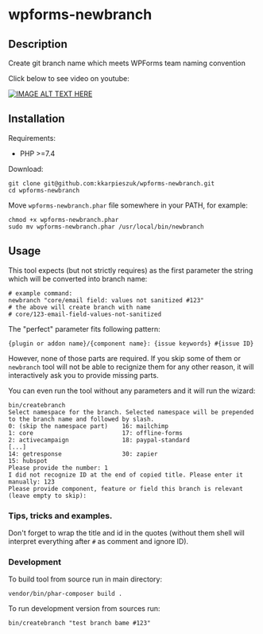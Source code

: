 # wpforms-newbranch

## Description

Create git branch name which meets WPForms team naming convention

Click below to see video on youtube:

[![IMAGE ALT TEXT HERE](https://img.youtube.com/vi/r3Mkgu3roTg/0.jpg)](https://www.youtube.com/watch?v=r3Mkgu3roTg)

## Installation

Requirements:

- PHP >=7.4

Download:

```shell
git clone git@github.com:kkarpieszuk/wpforms-newbranch.git
cd wpforms-newbranch
```

Move `wpforms-newbranch.phar` file somewhere in your PATH, for example:

```shell
chmod +x wpforms-newbranch.phar
sudo mv wpforms-newbranch.phar /usr/local/bin/newbranch
```

## Usage

This tool expects (but not strictly requires) as the first parameter the string which will be converted into branch name:

```shell
# example command:
newbranch "core/email field: values not sanitized #123"
# the above will create branch with name 
# core/123-email-field-values-not-sanitized
```

The "perfect" parameter fits following pattern:
```shell
{plugin or addon name}/{component name}: {issue keywords} #{issue ID}
```
However, none of those parts are required. If you skip some of them or `newbranch` tool will not be able to recignize them for any other reason, it will interactively ask you to provide missing parts. 

You can even run the tool without any parameters and it will run the wizard:

```shell
bin/createbranch 
Select namespace for the branch. Selected namespace will be prepended to the branch name and followed by slash.
0: (skip the namespace part)    16: mailchimp 
1: core                         17: offline-forms 
2: activecampaign               18: paypal-standard 
[...]
14: getresponse                 30: zapier 
15: hubspot 
Please provide the number: 1
I did not recognize ID at the end of copied title. Please enter it manually: 123
Please provide component, feature or field this branch is relevant (leave empty to skip): 
```

### Tips, tricks and examples.

Don't forget to wrap the title and id in the quotes (without them shell will interpret everything after `#` as comment and ignore ID).

### Development

To build tool from source run in main directory:
```shell
vendor/bin/phar-composer build .
```

To run development version from sources run:
```shell
bin/createbranch "test branch bame #123"
```
